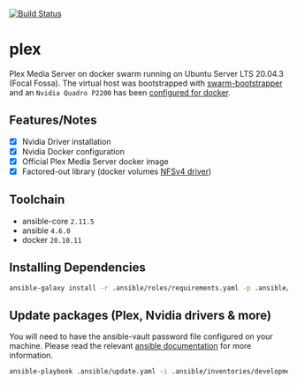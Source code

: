 [![Build Status](https://drone.kiwi-labs.net/api/badges/Diesel-Net/plex/status.svg)](https://drone.kiwi-labs.net/Diesel-Net/plex)

# plex
Plex Media Server on docker swarm running on Ubuntu Server LTS 20.04.3 (Focal Fossa). The virtual host was bootstrapped with [swarm-bootstrapper](https://github.com/Diesel-Net/swarm-bootstrapper) and an `Nvidia Quadro P2200` has been [configured for docker](https://github.com/NVIDIA/nvidia-docker).

## Features/Notes
- [x] Nvidia Driver installation 
- [x] Nvidia Docker configuration
- [x] Official Plex Media Server docker image
- [x] Factored-out library (docker volumes [NFSv4 driver](https://docs.docker.com/storage/volumes/#create-a-service-which-creates-an-nfs-volume))

## Toolchain
- ansible-core `2.11.5`
- ansible `4.6.0`
- docker `20.10.11`

## Installing Dependencies
```bash
ansible-galaxy install -r .ansible/roles/requirements.yaml -p .ansible/roles --force
```

## Update packages (Plex, Nvidia drivers & more)
You will need to have the ansible-vault password file configured on your machine. Please read the relevant [ansible documentation](https://docs.ansible.com/ansible/latest/user_guide/vault.html#setting-a-default-password-source) for more information.
```bash
ansible-playbook .ansible/update.yaml -i .ansible/inventories/development
```
